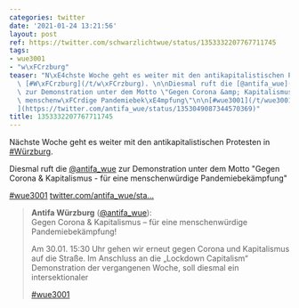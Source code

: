 ```yaml
---
categories: twitter
date: '2021-01-24 13:21:56'
layout: post
ref: https://twitter.com/schwarzlichtwue/status/1353332207767711745
tags:
- wue3001
- "w\xFCrzburg"
teaser: "N\xE4chste Woche geht es weiter mit den antikapitalistischen Protesten in\
  \ [#W\xFCrzburg](/t/w\xFCrzburg). \n\nDiesmal ruft die [@antifa_wue](https://twitter.com/antifa_wue)\
  \ zur Demonstration unter dem Motto \"Gegen Corona &amp; Kapitalismus - f\xFCr eine\
  \ menschenw\xFCrdige Pandemiebek\xE4mpfung\"\n\n[#wue3001](/t/wue3001) [twitter.com/antifa_wue/sta\u2026\
  ](https://twitter.com/antifa_wue/status/1353049087344570369)"
title: 1353332207767711745
---
```

Nächste Woche geht es weiter mit den antikapitalistischen Protesten in [#Würzburg](/t/würzburg). 

Diesmal ruft die [@antifa_wue](https://twitter.com/antifa_wue) zur Demonstration unter dem Motto "Gegen Corona &amp; Kapitalismus - für eine menschenwürdige Pandemiebekämpfung"

[#wue3001](/t/wue3001) [twitter.com/antifa_wue/sta…](https://twitter.com/antifa_wue/status/1353049087344570369)
> <b>Antifa Würzburg</b> ([@antifa_wue](https://twitter.com/antifa_wue)):  
>Gegen Corona &amp; Kapitalismus – für eine menschenwürdige Pandemiebekämpfung!  
>  
>  
>  
>Am 30.01. 15:30 Uhr gehen wir erneut gegen Corona und Kapitalismus auf die Straße. Im Anschluss an die „Lockdown Capitalism“ Demonstration der vergangenen Woche, soll diesmal ein intersektionaler  
>  
>[#wue3001](/t/wue3001)   

